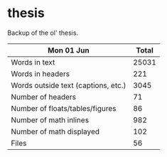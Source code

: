 thesis
======
Backup of the ol' thesis.

Mon 01 Jun | Total
---|---
Words in text| 25031
Words in headers| 221
Words outside text (captions, etc.)| 3045
Number of headers| 71
Number of floats/tables/figures| 86
Number of math inlines| 982
Number of math displayed| 102
Files| 56


